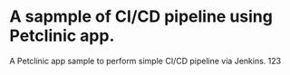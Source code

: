 # A sapmple of CI/CD pipeline using Petclinic app.
A Petclinic app sample to perform simple CI/CD pipeline via Jenkins.
123
